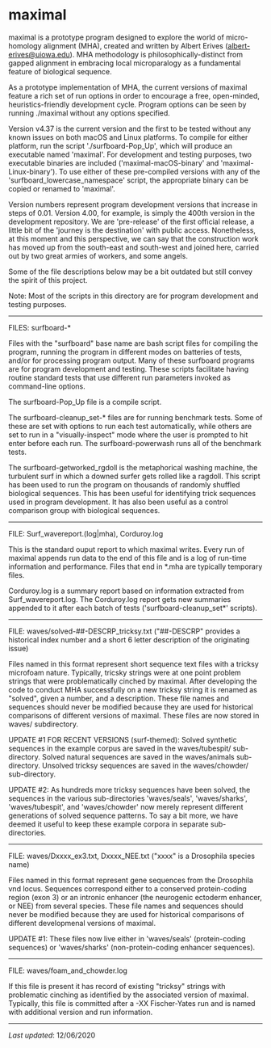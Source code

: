 # maximal
maximal is a prototype program designed to explore the world of micro-homology alignment (MHA), created and written by Albert Erives (albert-erives@uiowa.edu).
MHA methodology is philosophically-distinct from gapped alignment in embracing local microparalogy as a fundamental feature of biological sequence.

As a prototype implementation of MHA, the current versions of maximal feature a rich set of run options in order to encourage a free, open-minded, heuristics-friendly development cycle.
Program options can be seen by running ./maximal without any options specified.

Version v4.37 is the current version and the first to be tested without any known issues on both macOS and Linux platforms. 
To compile for either platform, run the script './surfboard-Pop_Up', which will produce an executable named 'maximal'.
For development and testing purposes, two executable binaries are included ('maximal-macOS-binary' and 'maximal-Linux-binary').
To use either of these pre-compiled versions with any of the 'surfboard_lowercase_namespace' script, the appropriate binary can be copied or renamed to 'maximal'.

Version numbers represent program development versions that increase in steps of 0.01.
Version 4.00, for example, is simply the 400th version in the development repository.
We are 'pre-release' of the first official release, a little bit of the 'journey is the destination' with public access.
Nonetheless, at this moment and this perspective, we can say that the construction work has moved up from the south-east and south-west and joined here,
carried out by two great armies of workers, and some angels. 

Some of the file descriptions below may be a bit outdated but still convey the spirit of this project.

Note: Most of the scripts in this directory are for program development and testing purposes.

_______________________________________________
FILES: surfboard-*

Files with the "surfboard" base name are bash script files for compiling the program, running the program in different modes on batteries of tests, 
and/or for processing program output.
Many of these surfboard programs are for program development and testing.
These scripts facilitate having routine standard tests that use different run parameters invoked as command-line options.

The surfboard-Pop_Up file is a compile script.

The surfboard-cleanup_set-* files are for running benchmark tests. 
Some of these are set with options to run each test automatically, 
while others are set to run in a "visually-inspect" mode where the user is prompted to hit enter before each run.
The surfboard-powerwash runs all of the benchmark tests.

The surfboard-getworked_rgdoll is the metaphorical washing machine, the turbulent surf in which a downed surfer gets rolled like a ragdoll.
This script has been used to run the program on thousands of randomly shuffled biological sequences. 
This has been useful for identifying trick sequences used in program development.
It has also been useful as a control comparison group with biological sequences.

_______________________________________________
FILE: Surf_wavereport.(log|mha), Corduroy.log

This is the standard ouput report to which maximal writes. 
Every run of maximal appends run data to the end of this file and is a log of run-time information and performance.
Files that end in *.mha are typically temporary files.

Corduroy.log is a summary report based on information extracted from Surf_wavereport.log.
The Corduroy.log report gets new summaries appended to it after each batch of tests ('surfboard-cleanup_set*' scripts).

_______________________________________________
FILE: waves/solved-##-DESCRP_tricksy.txt ("##-DESCRP" provides a historical index number and a short 6 letter description of the originating issue)

Files named in this format represent short sequence text files with a tricksy microfoam nature. 
Typically, tricsky strings were at one point problem strings that were problematically cinched by maximal. 
After developing the code to conduct MHA successfully on a new tricksy string it is renamed as "solved", given a number, and a description. 
These file names and sequences should never be modified because they are used for historical comparisons of different versions of maximal. 
These files are now stored in waves/ subdirectory.

UPDATE #1 FOR RECENT VERSIONS (surf-themed): Solved synthetic sequences in the example corpus are saved in the waves/tubespit/ sub-directory. 
Solved natural sequences are saved in the waves/animals sub-directory. Unsolved tricksy sequences are saved in the waves/chowder/ sub-directory.

UPDATE #2: As hundreds more tricksy sequences have been solved, the sequences in the various sub-directories 
'waves/seals', 'waves/sharks', 'waves/tubespit', and 'waves/chowder'
now merely represent different generations of solved sequence patterns. 
To say a bit more, we have deemed it useful to keep these example corpora in separate sub-directories.

_______________________________________________
FILE: waves/Dxxxx_ex3.txt, Dxxxx_NEE.txt ("xxxx" is a Drosophila species name)

Files named in this format represent gene sequences from the Drosophila vnd locus. 
Sequences correspond either to a conserved protein-coding region (exon 3) or an intronic enhancer (the neurogenic ectoderm enhancer, or NEE) from several species. 
These file names and sequences should never be modified because they are used for historical comparisons of different developmenal versions of maximal. 

UPDATE #1: These files now live either in 'waves/seals' (protein-coding sequences) or 'waves/sharks' (non-protein-coding enhancer sequences). 

_______________________________________________
FILE: waves/foam_and_chowder.log

If this file is present it has record of existing "tricksy" strings with problematic cinching as identified by the associated version of maximal. 
Typically, this file is committed after a -XX Fischer-Yates run and is named with additional version and run information.
_______________________________________________

*Last updated*: 12/06/2020
